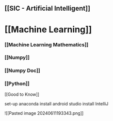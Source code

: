 
## [[SIC - Artificial Intelligent]]

# [[Machine Learning]]
### [[Machine Learning Mathematics]] 

### [[Numpy]]
### [[Numpy Doc]]

### [[Python]]


[[Good to Know]]

set-up anaconda
install android studio
install IntelliJ

![[Pasted image 20240611193343.png]]

